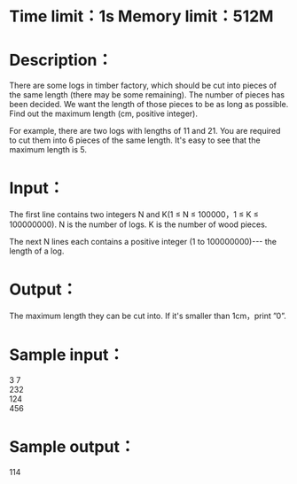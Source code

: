 # Time limit：1s   Memory limit：512M
# Description：

There are some logs in timber factory, which should be cut into pieces of the same length (there may be some remaining). The number of pieces has been decided. We want the length of those pieces to be as long as possible. Find out the maximum length (cm, positive integer).<br>

For example, there are two logs with lengths of 11 and 21. You are required to cut them into 6 pieces of the same length. It's easy to see that the maximum length is 5.<br>

 

# Input：

The first line contains two integers N and K(1 ≤ N ≤ 100000，1 ≤ K ≤ 100000000). N is the number of logs. K is the number of wood pieces.<br>

The next N lines each contains a positive integer (1 to 100000000)--- the length of a log.<br>

# Output：

The maximum length they can be cut into. If it's smaller than 1cm，print ”0”.

# Sample input：

3 7<br>
232<br>
124<br>
456<br>

# Sample output：

114
